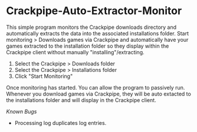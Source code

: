 # Crackpipe-Auto-Extractor-Monitor
This simple program monitors the Crackpipe downloads directory and automatically extracts the data into the associated installations folder.
Start monitoring > Downloads games via Crackpipe and automatically have your games extracted to the installation folder so they display within the Crackpipe client without manually "installing"/extracting.

1. Select the Crackpipe > Downloads folder
2. Select the Crackpipe > Installations folder
3. Click "Start Monitoring"

Once monitoring has started. You can allow the program to passively run. Whenever you download games via Crackpipe, they will be auto extacted to the installations folder and will display in the Crackpipe client.

*Known Bugs*
* Processing log duplicates log entries.
